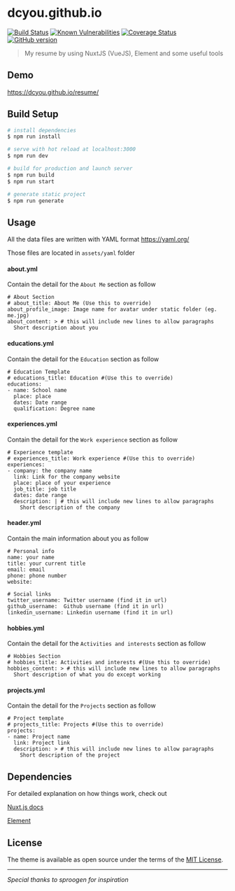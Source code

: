 # dcyou.github.io
[![Build Status](https://travis-ci.org/dcyou/resume.svg?branch=master)](https://travis-ci.org/dcyou/resume)
[![Known Vulnerabilities](https://snyk.io//test/github/dcyou/resume/badge.svg?targetFile=package.json)](https://snyk.io//test/github/dcyou/resume?targetFile=package.json)
[![Coverage Status](https://coveralls.io/repos/github/dcyou/resume/badge.svg?branch=master)](https://coveralls.io/github/dcyou/resume?branch=master)
[![GitHub version](https://badge.fury.io/gh/dcyou%2Fresume.svg)](https://badge.fury.io/gh/dcyou%2Fresume)

> My resume by using NuxtJS (VueJS), Element and some useful tools

## Demo
https://dcyou.github.io/resume/

## Build Setup

``` bash
# install dependencies
$ npm run install

# serve with hot reload at localhost:3000
$ npm run dev

# build for production and launch server
$ npm run build
$ npm run start

# generate static project
$ npm run generate
```

## Usage
All the data files are written with YAML format
https://yaml.org/

Those files are located in `assets/yaml` folder

#### about.yml
Contain the detail for the `About Me` section as follow
```
# About Section
# about_title: About Me (Use this to override)
about_profile_image: Image name for avatar under static folder (eg. me.jpg)
about_content: > # this will include new lines to allow paragraphs
  Short description about you
```

#### educations.yml
Contain the detail for the `Education` section as follow
```
# Education Template
# educations_title: Education #(Use this to override)
educations:
- name: School name
  place: place
  dates: Date range
  qualification: Degree name
```

#### experiences.yml
Contain the detail for the `Work experience` section as follow
```
# Experience template
# experiences_title: Work experience #(Use this to override)
experiences:
- company: the company name
  link: Link for the company website
  place: place of your experience
  job_title: job title
  dates: date range
  description: | # this will include new lines to allow paragraphs
    Short description of the company  
```

#### header.yml
Contain the main information about you as follow
```
# Personal info
name: your name
title: your current title
email: email
phone: phone number
website: 

# Social links
twitter_username: Twitter username (find it in url)
github_username:  Github username (find it in url)
linkedin_username: Linkedin username (find it in url)
```

#### hobbies.yml
Contain the detail for the `Activities and interests` section as follow
```
# Hobbies Section
# hobbies_title: Activities and interests #(Use this to override)
hobbies_content: > # this will include new lines to allow paragraphs
  Short description of what you do except working
```

#### projects.yml
Contain the detail for the `Projects` section as follow
```
# Project template
# projects_title: Projects #(Use this to override)
projects:
- name: Project name
  link: Project link
  description: > # this will include new lines to allow paragraphs
    Short description of the project
```


## Dependencies
For detailed explanation on how things work, check out

[Nuxt.js docs](https://nuxtjs.org)

[Element](https://element.eleme.io
)

## License

The theme is available as open source under the terms of the [MIT License](https://opensource.org/licenses/MIT).


---

*Special thanks to sproogen for inspiration*